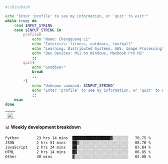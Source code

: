```bash
#!/bin/bash

echo "Enter 'profile' to see my information, or 'quit' to exit:"
while true; do
    read INPUT_STRING
    case $INPUT_STRING in
        profile)
            echo "Name: Chengguang Li"
            echo "Interests: fitness, outdoors, football"
            echo "Learning: Distributed Systems, AWS, Image Processing"
            echo "Dev Devices: MSI on Windows, Macbook Pro M2"
            ;;
        quit)
            echo "Goodbye!"
            break
            ;;
        *)
            echo "Unknown command: $INPUT_STRING"
            echo "Enter 'profile' to see my information, or 'quit' to exit:"
            ;;
    esac
done

```

<!--Contribution Graph-->
<table>
  <tr>
    <td>
      <picture>
        <source media="(prefers-color-scheme: light)" srcset="https://github-readme-activity-graph.vercel.app/graph?username=chengguang-li&theme=xcode&bg_color=FF000000&color=000000&hide_border=true" />
        <img src="https://github-readme-activity-graph.vercel.app/graph?username=chengguang-li&theme=xcode&bg_color=FF000000&hide_border=true" />
      </picture>
  </tr>
</table>

📊 **Weekly development breakdown**

<!--START_SECTION:waka-->

```txt
Python        23 hrs 14 mins  █████████████████▓░░░░░░░   70.75 %
JSON          2 hrs 51 mins   ██▒░░░░░░░░░░░░░░░░░░░░░░   08.70 %
JavaScript    2 hrs 34 mins   ██░░░░░░░░░░░░░░░░░░░░░░░   07.84 %
HTML          2 hrs 14 mins   █▓░░░░░░░░░░░░░░░░░░░░░░░   06.85 %
Other         40 mins         ▓░░░░░░░░░░░░░░░░░░░░░░░░   02.08 %
```

<!--END_SECTION:waka-->

